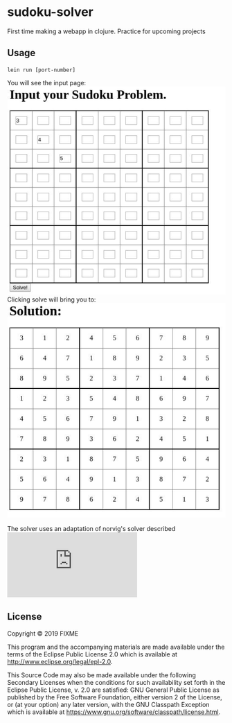# sudoku-solver

First time making a webapp in clojure.
Practice for upcoming projects

## Usage

```
lein run [port-number]
```
You will see the input page:  
![Input page](./img/input_demo.jpg)  
Clicking solve will bring you to:  
![Output page](./img/output_demo.jpg)  

The solver uses an adaptation of norvig's solver described ![Here](https://norvig.com/sudoku.html)
## License

Copyright © 2019 FIXME

This program and the accompanying materials are made available under the
terms of the Eclipse Public License 2.0 which is available at
http://www.eclipse.org/legal/epl-2.0.

This Source Code may also be made available under the following Secondary
Licenses when the conditions for such availability set forth in the Eclipse
Public License, v. 2.0 are satisfied: GNU General Public License as published by
the Free Software Foundation, either version 2 of the License, or (at your
option) any later version, with the GNU Classpath Exception which is available
at https://www.gnu.org/software/classpath/license.html.
